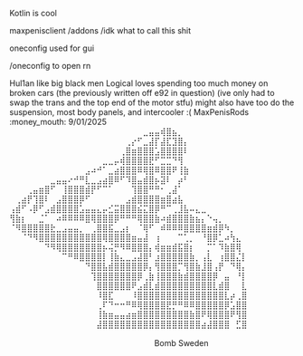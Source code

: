 Kotlin is cool

maxpenisclient /addons /idk what to call this shit

oneconfig used for gui

/oneconfig to open rn

Hul1an like big black men
Logical loves spending too much money on broken cars
(the previously written off e92 in question) 
(ive only had to swap the trans and the top end of the motor stfu)
might also have too do the suspension, most body panels, and intercooler :(
MaxPenisRods :money_mouth:
9/01/2025
⠀⠀⠀⠀⠀⠀⠀⠀⠀⠀⠀⠀⠀⠀⠀⠀⠀⠀⠀⠀⠀⠀⠀⣀⣤⣤⢾⣿⣦⡀⠀⠀⠀⠀⠀⠀⠀⠀⠀⠀⠀
⠀⠀⠀⠀⠀⠀⠀⠀⠀⠀⠀⠀⠀⠀⠀⠀⠀⠀⠀⠀⢀⡔⠋⣀⣼⡏⣼⣏⣹⣿⡄⠀⠀⠀⠀⠀⠀⠀⠀⠀⠀
⠀⠀⠀⠀⠀⠀⠀⠀⠀⠀⠀⠀⠀⠀⠀⠀⠀⠀⠀⢀⣿⣶⣿⣿⣿⣡⣿⣿⣿⣿⠇⠀⠀⠀⠀⠀⠀⠀⠀⠀⠀
⠀⠀⠀⠀⠀⠀⠀⠀⠀⠀⠀⠀⠀⠀⠀⠀⣀⣀⡤⢾⣿⣿⣿⣿⣟⠋⣉⣉⠙⢻⠀⠀⠀⠀⠀⠀⠀⠀⠀⠀⠀
⠀⠀⠀⠀⠀⠀⠀⠀⠀⠀⠀⠀⠀⣠⠴⠚⠁⣀⣴⣿⣿⣿⠿⢿⣿⠿⣿⣿⠟⢸⣷⠀⠀⠀⠀⠀⠀⠀⠀⠀⠀
⠀⠀⠀⠀⠀⠀⠀⣀⣤⣤⠔⠚⠛⣇⣀⣠⣴⣿⠿⠋⠹⣿⣤⣾⣿⡦⣽⠇⠀⡴⠃⠀⠀⠀⠀⠀⠀⠀⠀⠀⠀
⠀⠀⠀⢀⣤⣶⣿⠋⠀⢸⣿⣿⣿⣾⡟⠋⠉⠁⠀⠀⠀⢹⣿⣿⠛⠛⠂⢀⣼⠁⠀⠀⠀⠀⠀⠀⠀⠀⠀⠀⠀
⠀⢀⣴⡟⢹⣿⠇⠀⣠⣿⣿⣿⡿⠋⠀⠀⠀⠀⠀⠀⣠⣾⣿⣿⣿⣿⣶⣿⣴⣧⠀⠀⠀⠀⠀⠀⠀⠀⠀⠀⠀
⢠⣾⠋⠠⡿⠋⣠⣾⣿⣿⣿⣿⣡⣤⣤⣄⡤⣊⣭⣿⣿⣿⣮⣍⣿⡿⠛⠉⢀⣸⣧⠤⣄⣀⠀⠀⠀⠀⠀⠀⠀
⢻⣷⡆⠀⠀⣈⠁⠀⠴⠿⠿⠿⠿⣿⢿⣿⣿⣿⡿⠛⠛⠛⢿⣿⣿⣷⠴⣾⣿⣿⣿⣷⣦⡄⠑⢤⡀⠀⠀⠀⠀
⠈⠻⣿⣿⣿⣿⣿⣗⣀⣠⣤⣤⡀⠀⢀⣿⣿⣯⣀⣠⡆⠀⠈⢿⠋⠀⠾⠿⠿⠿⣿⣿⣿⣿⣶⣾⡿⠳⡀⠀⠀
⠀⠀⠈⠙⠻⣿⣿⣿⣿⣿⣿⣿⣿⣿⣿⣿⢿⣿⣿⣿⣿⣶⣤⣼⠀⢰⠀⠀⠀⠉⢁⡀⠀⠘⣿⡿⣁⠴⢳⣄⠀
⠀⠀⠀⠀⠀⠀⠙⠻⢿⣿⣿⣿⣿⣿⣿⣿⡦⢬⡛⠻⠿⣿⣿⣿⡄⢾⣶⣶⣾⣯⣿⡆⠀⠀⡉⠁⠹⣷⣿⢿⠀
⠀⠀⠀⠀⠀⠀⠀⠀⠀⠉⠛⠿⣿⣿⣿⣿⡇⢸⣷⣄⣀⣠⣼⣿⠃⣰⣿⣿⣿⣿⣿⣷⡀⢠⣇⠀⢰⣿⣿⣌⡇
⠀⠀⠀⠀⠀⠀⠀⠀⠀⠀⠀⠀⠀⠙⣿⣿⣧⣾⣿⣿⣿⣿⣿⡿⡄⢻⣿⣿⣿⡉⢻⣿⣷⣸⣿⢠⡟⠀⠙⢿⡄
⠀⠀⠀⠀⠀⠀⠀⠀⠀⠀⠀⠀⠀⠀⢹⣿⣿⣿⣿⣿⣿⣿⡿⢀⣷⢸⣿⣿⣿⣷⣾⣿⣿⣿⣿⡿⠀⣤⠀⠘⡇
⠀⠀⠀⠀⠀⠀⠀⠀⠀⠀⠀⠀⠀⠀⠀⣿⣿⣿⣿⣿⣿⠟⣠⣾⣇⣾⣿⣿⣿⣿⣿⣿⣿⣿⣿⣇⣾⣿⠀⠀⣇
⠀⠀⠀⠀⠀⠀⠀⠀⠀⠀⠀⠀⠀⠀⠀⠸⣿⣏⠀⠀⠀⠸⣿⣿⣿⣿⣿⣿⣿⣿⣿⣿⣿⣿⣿⣿⣿⣇⡴⢀⣿
⠀⠀⠀⠀⠀⠀⠀⠀⠀⠀⠀⠀⠀⠀⠀⢀⠏⠙⠒⠒⠛⠿⢿⣿⣿⣿⣿⣟⡛⠛⠿⠿⣿⣿⣿⣿⣿⡿⣡⣿⣿
⠀⠀⠀⠀⠀⠀⠀⠀⠀⠀⠀⠀⠀⠀⠀⢸⣷⣶⣤⣤⣴⣶⣿⣿⣿⣿⣿⣿⣿⣿⣿⣷⣿⠟⢿⣿⣿⣿⠟⢻⣿
⠀⠀⠀⠀⠀⠀⠀⠀⠀⠀⠀⠀⠀⠀⠀⣼⣿⣿⣿⣿⣿⣿⣿⣿⣿⣿⣿⣿⣿⣿⣿⣿⣿⣴⣼⣿⣿⣿⠀⣋⣿
⠀⠀⠀⠀⠀⠀⠀⠀⠀⠀⠀⠀⠀⠀⠀⠀⠀⠀⠀⠀⠀⠀⠀⠀⠀⠀⠀⠀⠀⠀⠀⠀⠀⠀⠀⠀⠀⠀⠀⠀⠀
⠀⠀⠀⠀⠀⠀⠀⠀⠀⠀⠀⠀⠀⠀⠀⠀⠀⠀⠀⠀⠀⠀⠀⠀⠀Bomb Sweden⠀
